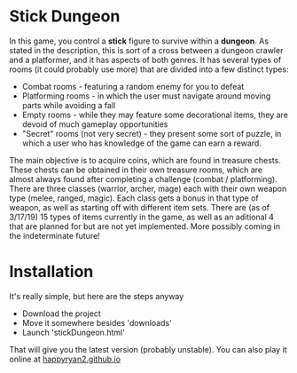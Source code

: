 # Stick Dungeon
In this game, you control a **stick** figure to survive within a **dungeon**. As stated in the description, this is sort of a cross between a dungeon crawler and a platformer, and it has aspects of both genres. It has several types of rooms (it could probably use more) that are divided into a few distinct types:
* Combat rooms - featuring a random enemy for you to defeat
* Platforming rooms - in which the user must navigate around moving parts while avoiding a fall
* Empty rooms - while they may feature some decorational items, they are devoid of much gameplay opportunities
* "Secret" rooms (not very secret) - they present some sort of puzzle, in which a user who has knowledge of the game can earn a reward.

The main objective is to acquire coins, which are found in treasure chests. These chests can be obtained in their own treasure rooms, which are almost always found after completing a challenge (combat / platforming).
There are three classes (warrior, archer, mage) each with their own weapon type (melee, ranged, magic). Each class gets a bonus in that type of weapon, as well as starting off with different item sets.
There are (as of 3/17/19) 15 types of items currently in the game, as well as an aditional 4 that are planned for but are not yet implemented. More possibly coming in the indeterminate future!
# Installation
It's really simple, but here are the steps anyway
* Download the project
* Move it somewhere besides 'downloads'
* Launch 'stickDungeon.html'

That will give you the latest version (probably unstable). You can also play it online at [happyryan2.github.io](happyryan2.github.io)
